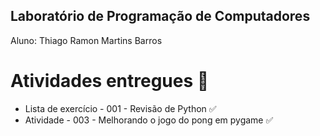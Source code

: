 ## Laboratório de Programação de Computadores

Aluno: Thiago Ramon Martins Barros

# Atividades entregues 📒
<ul>
  <li>Lista de exercício - 001 - Revisão de Python ✅</li>
  <li>Atividade - 003 - Melhorando o jogo do pong em pygame ✅</li>
</ul>
